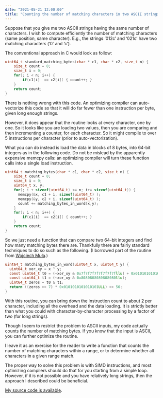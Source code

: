 ```yaml
---
date: "2021-05-21 12:00:00"
title: "Counting the number of matching characters in two ASCII strings"
---
```




Suppose that you give me two ASCII strings having the same number of characters. I wish to compute efficiently the number of matching characters (same position, same character). E.g., the strings &lsquo;012c&rsquo; and &lsquo;021c&rsquo; have two matching characters (&lsquo;0&rsquo; and &lsquo;c&rsquo;).

The conventional approach in C would look as follow:
```C
uint64_t standard_matching_bytes(char * c1, char * c2, size_t n) {
    size_t count = 0;
    size_t i = 0;
    for(; i < n; i++) {
        if(c1[i]  == c2[i]) { count++; }
    }
    return count;
}
```


There is nothing wrong with this code. An optimizing compiler can auto-vectorize this code so that it will do far fewer than one instruction per byte, given long enough strings.

However, it does appear that the routine looks at every character, one by one. So it looks like you are loading two values, then you are comparing and then incrementing a counter, for each character. So it might compile to over 5 instructions per character (prior to auto-vectorization).

What you can do instead is load the data in blocks of 8 bytes, into 64-bit integers as in the following code. Do not be mislead by the apparently expensive memcpy calls: an optimizing compiler will turn these function calls into a single load instruction.
```C
uint64_t matching_bytes(char * c1, char * c2, size_t n) {
    size_t count = 0;
    size_t i = 0;
    uint64_t x, y;
    for(; i + sizeof(uint64_t) <= n; i+= sizeof(uint64_t)) {
      memcpy(&x, c1 + i, sizeof(uint64_t) );
      memcpy(&y, c2 + i, sizeof(uint64_t) );
      count += matching_bytes_in_word(x,y);
    }
    for(; i < n; i++) {
        if(c1[i]  == c2[i]) { count++; }
    }
    return count;
}
```


So we just need a function that can compare two 64-bit integers and find how many matching bytes there are. Thankfully there are fairly standard techniques to do so such as the following. (I borrowed part of the routine from [Wojciech Muła](http://0x80.pl/articles/simd-strfind.html).)
```C
uint64_t matching_bytes_in_word(uint64_t x, uint64_t y) {
  uint64_t xor_xy = x ^ y;
  const uint64_t t0 = (~xor_xy & 0x7f7f7f7f7f7f7f7fllu) + 0x0101010101010101llu;
  const uint64_t t1 = (~xor_xy & 0x8080808080808080llu);
  uint64_t zeros = t0 & t1;
  return ((zeros >> 7) * 0x0101010101010101ULL) >> 56;
}
```


With this routine, you can bring down the instruction count to about 2 per character, including all the overhead and the data loading. It is strictly better than what you could with character-by-character processing by a factor of two (for long strings).

Though I seem to restrict the problem to ASCII inputs, my code actually counts the number of matching bytes. If you know that the input is ASCII, you can further optimize the routine.

I leave it as an exercise for the reader to write a function that counts the number of matching characters within a range, or to determine whether all characters in a given range match.

The proper way to solve this problem is with SIMD instructions, and most optimizing compilers should do that for you starting from a simple loop. However, if it is not possible and you have relatively long strings, then the approach I described could be beneficial.

[My source code is available](https://github.com/lemire/Code-used-on-Daniel-Lemire-s-blog/tree/master/2021/05/21).

